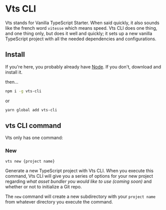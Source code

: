 # Vts CLI

Vts stands for Vanilla TypeScript Starter. When said quickly, it also sounds like the french word `vitesse` which means speed. Vts CLI does one thing, and one thing only, but does it well and quickly; it sets up a new vanilla TypeScript project with all the needed dependencies and configurations.

## Install

If you're here, you probably already have [Node](https://nodejs.org/en/). If you don't, download and install it.

then...

```sh
npm i -g vts-cli
```

or

```sh
yarn global add vts-cli
```

## vts CLI command

Vts only has one command:

### New

```sh
vts new {project name}
```

Generate a new TypeScript project with Vts CLI. When you execute this command, Vts CLI will give you a series of options for your new project regarding *what asset bundler you would like to use (coming soon)* and whether or not to initialize a Git repo.

The `new` command will create a new subdirectory with your `project name` from whatever directory you execute the command.
